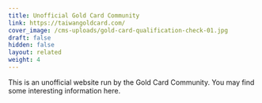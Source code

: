 ```yaml
---
title: Unofficial Gold Card Community
link: https://taiwangoldcard.com/
cover_image: /cms-uploads/gold-card-qualification-check-01.jpg
draft: false
hidden: false
layout: related
weight: 4
---
```

This is an unofficial website run by the Gold Card Community. You may find some interesting information here.
